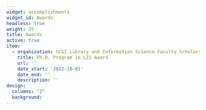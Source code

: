 ```yaml
---
widget: accomplishments
widget_id: Awards
headless: true
weight: 35
title: Awards
active: true
item:
  - organization: SC&I Library and Information Science Faculty Scholarship Committee
    title: Ph.D. Program in LIS Award
    url: ''
    date_start: '2022-10-01'
    date_end: ''
    description: ''
design:
  columns: "2"
  background:
---
```

